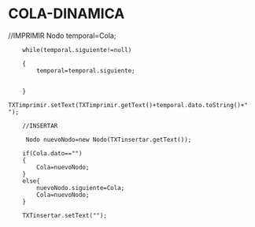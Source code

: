 # COLA-DINAMICA
 //IMPRIMIR 
 Nodo temporal=Cola;

        while(temporal.siguiente!=null)

        {
            temporal=temporal.siguiente;
          
            
        }
        TXTimprimir.setText(TXTimprimir.getText()+temporal.dato.toString()+" ");
        
        //INSERTAR
         
         Nodo nuevoNodo=new Nodo(TXTinsertar.getText());
       
        if(Cola.dato=="")
        {
            Cola=nuevoNodo;
        }
        else{
            nuevoNodo.siguiente=Cola;
            Cola=nuevoNodo;
        } 
        
        TXTinsertar.setText("");
        
